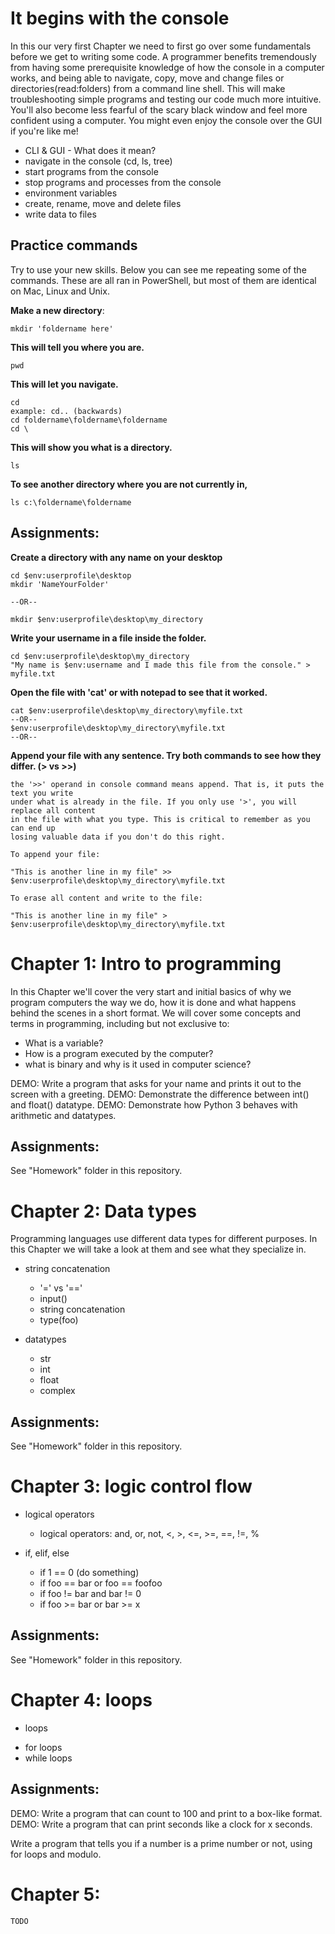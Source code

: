 
# It begins with the console

In this our very first Chapter we need to first go over some fundamentals before
we get to writing some code. A programmer benefits tremendously from having some
prerequisite knowledge of how the console in a computer works, and being able to
navigate, copy, move and change files or directories(read:folders) from a
command line shell. This will make troubleshooting simple programs and testing
our code much more intuitive. You'll also become less fearful of the scary black
window and feel more confident using a computer. You might even enjoy the console
over the GUI if you're like me! 

* CLI & GUI - What does it mean?
* navigate in the console (cd, ls, tree)
* start programs from the console
* stop programs and processes from the console
* environment variables
* create, rename, move and delete files
* write data to files

## Practice commands
Try to use your new skills. Below you can see me repeating some of the commands.
These are all ran in PowerShell, but most of them are identical on Mac, Linux and Unix.

**Make a new directory**:
	
	mkdir 'foldername here'

**This will tell you where you are.**

	pwd

**This will let you navigate.** 

	cd
	example: cd.. (backwards)
	cd foldername\foldername\foldername
	cd \ 

**This will show you what is a directory.** 

	ls

**To see another directory where you are not currently in,**

	ls c:\foldername\foldername

	
## Assignments:

**Create a directory with any name on your desktop**
	
	cd $env:userprofile\desktop
	mkdir 'NameYourFolder'

	--OR--

	mkdir $env:userprofile\desktop\my_directory

**Write your username in a file inside the folder.**
	
	cd $env:userprofile\desktop\my_directory
	"My name is $env:username and I made this file from the console." > myfile.txt

**Open the file with 'cat' or with notepad to see that it worked.**

	cat $env:userprofile\desktop\my_directory\myfile.txt
	--OR--
	$env:userprofile\desktop\my_directory\myfile.txt
	--OR--

**Append your file with any sentence. Try both commands to see how they differ. (> vs >>)**

	the '>>' operand in console command means append. That is, it puts the text you write
	under what is already in the file. If you only use '>', you will replace all content
	in the file with what you type. This is critical to remember as you can end up
	losing valuable data if you don't do this right. 

	To append your file:

	"This is another line in my file" >> $env:userprofile\desktop\my_directory\myfile.txt

	To erase all content and write to the file:

	"This is another line in my file" > $env:userprofile\desktop\my_directory\myfile.txt


# Chapter 1: Intro to programming
	
In this Chapter we'll cover the very start and initial basics of why we program
computers the way we do, how it is done and what happens behind the scenes in a
short format. We will cover some concepts and terms in programming, including but
not exclusive to: 
   
* What is a variable? 
* How is a program executed by the computer?
* what is binary and why is it used in computer science?

DEMO: Write a program that asks for your name and prints it out to the screen with a greeting.
DEMO: Demonstrate the difference between int() and float() datatype. 
DEMO: Demonstrate how Python 3 behaves with arithmetic and datatypes.


## Assignments:
See "Homework" folder in this repository.


# Chapter 2: Data types

Programming languages use different data types for different purposes.
In this Chapter we will take a look at them and see what they specialize in.

* string concatenation
	- '=' vs '=='
	- input()
	- string concatenation
	- type(foo)

* datatypes
	- str
	- int
	- float
	- complex


## Assignments:
See "Homework" folder in this repository.


# Chapter 3: logic control flow

* logical operators
	- logical operators:
	and, or, not, <, >, <=, >=, ==, !=, %

* if, elif, else
	- if 1 == 0 (do something)
	- if foo == bar or foo == foofoo
	- if foo != bar and bar != 0
	- if foo >= bar or bar >= x

## Assignments:
See "Homework" folder in this repository.


# Chapter 4: loops

* loops
- for loops
- while loops

## Assignments:

DEMO: Write a program that can count to 100 and print to a box-like format.
DEMO: Write a program that can print seconds like a clock for x seconds.

Write a program that tells you if a number is a prime number or not, using for loops and modulo.

# Chapter 5: 

	TODO